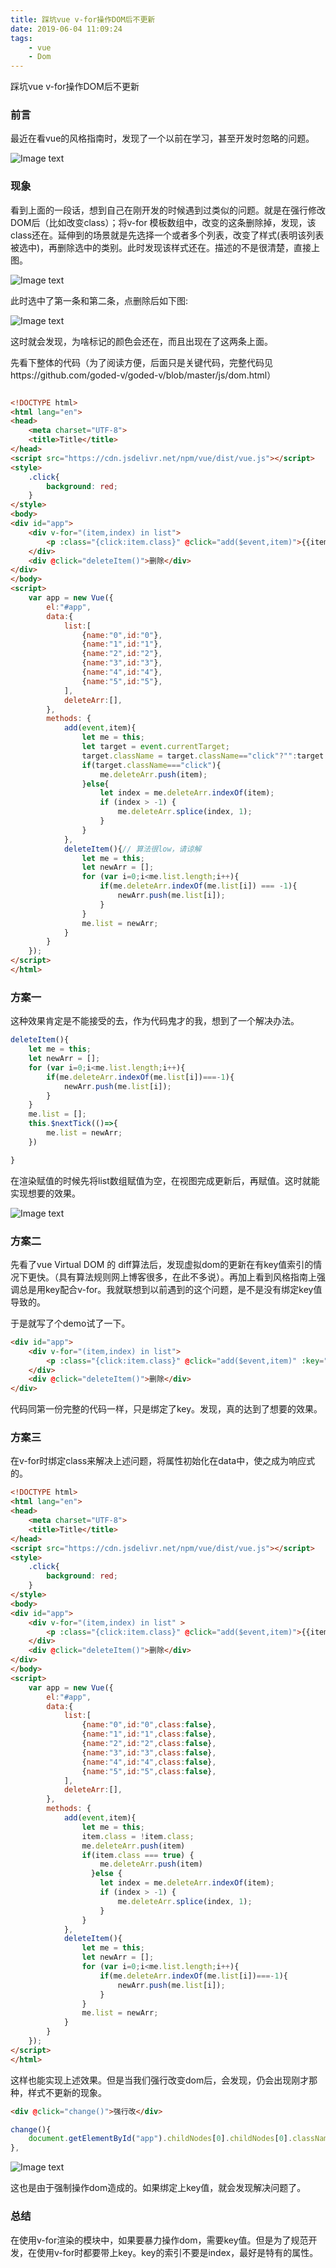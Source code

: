 ```yaml
---
title: 踩坑vue v-for操作DOM后不更新
date: 2019-06-04 11:09:24
tags:  
    - vue 
    - Dom             
---
```

踩坑vue v-for操作DOM后不更新
 <!-- more -->


### 前言

最近在看vue的风格指南时，发现了一个以前在学习，甚至开发时忽略的问题。

![Image text](/assets/img/vuedom.png)

### 现象

看到上面的一段话，想到自己在刚开发的时候遇到过类似的问题。就是在强行修改DOM后（比如改变class）；将v-for 模板数组中，改变的这条删除掉，发现，该class还在。延伸到的场景就是先选择一个或者多个列表，改变了样式(表明该列表被选中)，再删除选中的类别。此时发现该样式还在。描述的不是很清楚，直接上图。

![Image text](/assets/img/demo_list.png)

此时选中了第一条和第二条，点删除后如下图:

![Image text](/assets/img/demo_list2.png)

这时就会发现，为啥标记的颜色会还在，而且出现在了这两条上面。

先看下整体的代码（为了阅读方便，后面只是关键代码，完整代码见https://github.com/goded-v/goded-v/blob/master/js/dom.html）

```

```

```html
<!DOCTYPE html>
<html lang="en">
<head>
    <meta charset="UTF-8">
    <title>Title</title>
</head>
<script src="https://cdn.jsdelivr.net/npm/vue/dist/vue.js"></script>
<style>
    .click{
        background: red;
    }
</style>
<body>
<div id="app">
    <div v-for="(item,index) in list">
        <p :class="{click:item.class}" @click="add($event,item)">{{item.name}}</p>
    </div>
    <div @click="deleteItem()">删除</div>
</div>
</body>
<script>
    var app = new Vue({
        el:"#app",
        data:{
            list:[
                {name:"0",id:"0"},
                {name:"1",id:"1"},
                {name:"2",id:"2"},
                {name:"3",id:"3"},
                {name:"4",id:"4"},
                {name:"5",id:"5"},
            ],
            deleteArr:[],
        },
        methods: {
            add(event,item){
                let me = this;
                let target = event.currentTarget;
                target.className = target.className=="click"?"":target.className="click";
                if(target.className==="click"){
                    me.deleteArr.push(item);
                }else{
                    let index = me.deleteArr.indexOf(item);
                    if (index > -1) {
                        me.deleteArr.splice(index, 1);
                    }
                }
            },
            deleteItem(){// 算法很low，请谅解
                let me = this;
                let newArr = [];
                for (var i=0;i<me.list.length;i++){
                    if(me.deleteArr.indexOf(me.list[i]) === -1){
                        newArr.push(me.list[i]);
                    }
                }
                me.list = newArr;
            }
        }
    });
</script>
</html>
```

### 方案一

这种效果肯定是不能接受的去，作为代码鬼才的我，想到了一个解决办法。

```javascript
deleteItem(){
    let me = this;
    let newArr = [];
    for (var i=0;i<me.list.length;i++){
        if(me.deleteArr.indexOf(me.list[i])===-1){
            newArr.push(me.list[i]);
        }
    }
    me.list = [];
    this.$nextTick(()=>{
        me.list = newArr;
    })

}
```

在渲染赋值的时候先将list数组赋值为空，在视图完成更新后，再赋值。这时就能实现想要的效果。

![Image text](/assets/img/demo_list3.png)

### 方案二

先看了vue  Virtual DOM 的 diff算法后，发现虚拟dom的更新在有key值索引的情况下更快。（具有算法规则网上博客很多，在此不多说）。再加上看到风格指南上强调总是用key配合v-for。我就联想到以前遇到的这个问题，是不是没有绑定key值导致的。

于是就写了个demo试了一下。

```html
<div id="app">
    <div v-for="(item,index) in list">
        <p :class="{click:item.class}" @click="add($event,item)" :key="item.name">{{item.name}}</p>
    </div>
    <div @click="deleteItem()">删除</div>
</div>
```

代码同第一份完整的代码一样，只是绑定了key。发现，真的达到了想要的效果。

### 方案三

在v-for时绑定class来解决上述问题，将属性初始化在data中，使之成为响应式的。

```html
<!DOCTYPE html>
<html lang="en">
<head>
    <meta charset="UTF-8">
    <title>Title</title>
</head>
<script src="https://cdn.jsdelivr.net/npm/vue/dist/vue.js"></script>
<style>
    .click{
        background: red;
    }
</style>
<body>
<div id="app">
    <div v-for="(item,index) in list" >
        <p :class="{click:item.class}" @click="add($event,item)">{{item.name}}</p>
    </div>
    <div @click="deleteItem()">删除</div>
</div>
</body>
<script>
    var app = new Vue({
        el:"#app",
        data:{
            list:[
                {name:"0",id:"0",class:false},
                {name:"1",id:"1",class:false},
                {name:"2",id:"2",class:false},
                {name:"3",id:"3",class:false},
                {name:"4",id:"4",class:false},
                {name:"5",id:"5",class:false},
            ],
            deleteArr:[],
        },
        methods: {
            add(event,item){
                let me = this;
                item.class = !item.class;
                me.deleteArr.push(item)
                if(item.class === true) {
                    me.deleteArr.push(item)
                  }else {
                    let index = me.deleteArr.indexOf(item);
                    if (index > -1) {
                        me.deleteArr.splice(index, 1);
                    }
                }
            },
            deleteItem(){
                let me = this;
                let newArr = [];
                for (var i=0;i<me.list.length;i++){
                    if(me.deleteArr.indexOf(me.list[i])===-1){
                        newArr.push(me.list[i]);
                    }
                }
                me.list = newArr;
            }
        }
    });
</script>
</html>
```



这样也能实现上述效果。但是当我们强行改变dom后，会发现，仍会出现刚才那种，样式不更新的现象。

```html
<div @click="change()">强行改</div>
```

```javascript
change(){
    document.getElementById("app").childNodes[0].childNodes[0].className = " click";
},
```

![Image text](/assets/img/demo_list4.png)


这也是由于强制操作dom造成的。如果绑定上key值，就会发现解决问题了。

### 总结

在使用v-for渲染的模块中，如果要暴力操作dom，需要key值。但是为了规范开发，在使用v-for时都要带上key。key的索引不要是index，最好是特有的属性。

